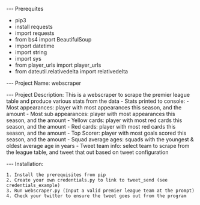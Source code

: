 
--- Prerequites

- pip3
- install requests
- import requests
- from bs4 import BeautifulSoup
- import datetime
- import string
- import sys
- from player_urls import player_urls
- from dateutil.relativedelta import relativedelta

--- Project Name: webscraper

--- Project Description: This is a webscraper to scrape the premier league table and produce various stats from the data
	- Stats printed to console:
		- Most appearances: player with most appearances this season, and the amount
		- Most sub appearances: player with most appearances this season, and the amount
		- Yellow cards: player with most red cards this season, and the amount
		- Red cards: player with most red cards this season, and the amount
		- Top Scorer: player with most goals scored this season, and the amount
		- Squad average ages: squads with the youngest & oldest average age in years
	- Tweet team info: select team to scrape from the league table, and tweet that out based on tweet configuration
		

--- Installation:

	1. Install the prerequisites from pip
	2. Create your own credentials.py to link to tweet_send (see credentials_example)
	3. Run webscraper.py (Input a valid premier league team at the prompt)
	4. Check your twitter to ensure the tweet goes out from the program
